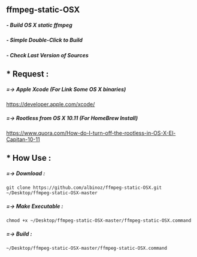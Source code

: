 ## ffmpeg-static-OSX
##### - Build OS X static ffmpeg
##### - Simple Double-Click to Build
##### - Check Last Version of Sources

## * Request :

##### =-> Apple Xcode (For Link Some OS X binaries)
https://developer.apple.com/xcode/

##### =-> Rootless from OS X 10.11 (For HomeBrew Install)
https://www.quora.com/How-do-I-turn-off-the-rootless-in-OS-X-El-Capitan-10-11

## * How Use :

##### =-> Download :
```
git clone https://github.com/albinoz/ffmpeg-static-OSX.git ~/Desktop/ffmpeg-static-OSX-master
```
##### =-> Make Executable :
```
chmod +x ~/Desktop/ffmpeg-static-OSX-master/ffmpeg-static-OSX.command
```

##### =-> Build :
```
~/Desktop/ffmpeg-static-OSX-master/ffmpeg-static-OSX.command
```
